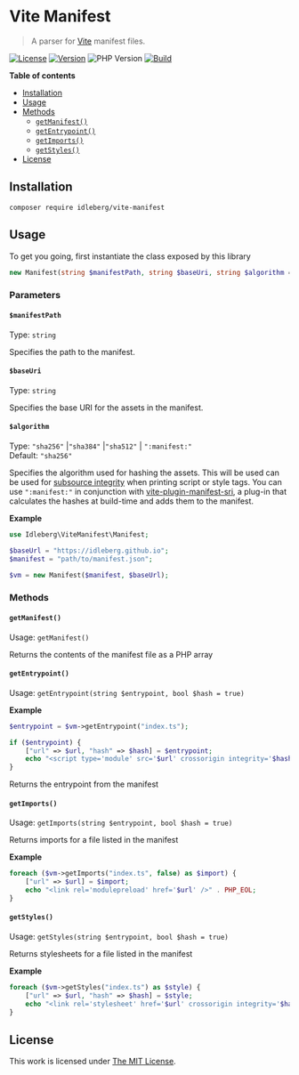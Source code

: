 # Vite Manifest

> A parser for [Vite](https://vitejs.dev/) manifest files.

[![License](https://img.shields.io/packagist/l/idleberg/vite-manifest?style=for-the-badge&color=blue)](https://github.com/idleberg/php-vite-manifest/blob/main/LICENSE)
[![Version](https://img.shields.io/packagist/v/idleberg/vite-manifest?style=for-the-badge)](https://github.com/idleberg/php-vite-manifest/releases)
![PHP Version](https://img.shields.io/packagist/dependency-v/idleberg/vite-manifest/php?style=for-the-badge)
[![Build](https://img.shields.io/github/actions/workflow/status/idleberg/php-vite-manifest/default.yml?style=for-the-badge)](https://github.com/idleberg/php-vite-manifest/actions)

**Table of contents**

- [Installation](#installation)
- [Usage](#usage)
- [Methods](#methods)
  - [`getManifest()`](#getmanifest)
  - [`getEntrypoint()`](#getentrypoint)
  - [`getImports()`](#getimports)
  - [`getStyles()`](#getstyles)
- [License](#license)

## Installation

`composer require idleberg/vite-manifest`

## Usage

To get you going, first instantiate the class exposed by this library

```php
new Manifest(string $manifestPath, string $baseUri, string $algorithm = "sha256");
```

### Parameters

#### `$manifestPath`

Type: `string`

Specifies the path to the manifest.

#### `$baseUri`

Type: `string`

Specifies the base URI for the assets in the manifest.

#### `$algorithm`

Type: `"sha256"` |`"sha384"` |`"sha512"` | `":manifest:"`  
Default: `"sha256"`  

Specifies the algorithm used for hashing the assets. This will be used can be used for [subsource integrity](https://developer.mozilla.org/en-US/docs/Web/Security/Subresource_Integrity) when printing script or style tags. You can use `":manifest:"` in conjunction with [vite-plugin-manifest-sri](https://github.com/ElMassimo/vite-plugin-manifest-sri), a plug-in that calculates the hashes at build-time and adds them to the manifest.

**Example**

```php
use Idleberg\ViteManifest\Manifest;

$baseUrl = "https://idleberg.github.io";
$manifest = "path/to/manifest.json";

$vm = new Manifest($manifest, $baseUrl);
```

### Methods

#### `getManifest()`

Usage: `getManifest()`

Returns the contents of the manifest file as a PHP array

#### `getEntrypoint()`

Usage: `getEntrypoint(string $entrypoint, bool $hash = true)`

**Example**

```php
$entrypoint = $vm->getEntrypoint("index.ts");

if ($entrypoint) {
    ["url" => $url, "hash" => $hash] = $entrypoint;
    echo "<script type='module' src='$url' crossorigin integrity='$hash'></script>" . PHP_EOL;
}
```

Returns the entrypoint from the manifest

#### `getImports()`

Usage: `getImports(string $entrypoint, bool $hash = true)`

Returns imports for a file listed in the manifest

**Example**

```php
foreach ($vm->getImports("index.ts", false) as $import) {
    ["url" => $url] = $import;
    echo "<link rel='modulepreload' href='$url' />" . PHP_EOL;
}
```

#### `getStyles()`

Usage: `getStyles(string $entrypoint, bool $hash = true)`

Returns stylesheets for a file listed in the manifest

**Example**

```php
foreach ($vm->getStyles("index.ts") as $style) {
    ["url" => $url, "hash" => $hash] = $style;
    echo "<link rel='stylesheet' href='$url' crossorigin integrity='$hash' />" . PHP_EOL;
}
```

## License

This work is licensed under [The MIT License](LICENSE).
